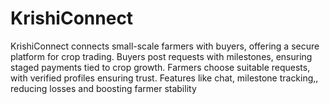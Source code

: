 # KrishiConnect
KrishiConnect connects small-scale farmers with buyers, offering a secure platform for crop trading. Buyers post requests with milestones, ensuring staged payments tied to crop growth. Farmers choose suitable requests, with verified profiles ensuring trust. Features like chat, milestone tracking,, reducing losses and boosting farmer stability
